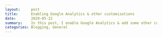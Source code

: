 ```yaml
---
layout:     post
title:      Enabling Google Analytics & other customizations
date:       2020-05-22
summary:    In this post, I enable Google Analytics & add some other customizations
categories: Blogging, General
---
```


